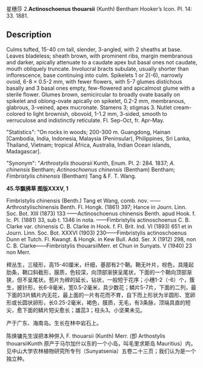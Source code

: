 星穗莎
2.**Actinoschoenus thouarsii** (Kunth) Bentham Hooker’s Icon. Pl. 14: 33. 1881.

## Description
Culms tufted, 15-40 cm tall, slender, 3-angled, with 2 sheaths at base. Leaves bladeless; sheath brown, with prominent ribs, margin membranous and darker, apically attenuate to a caudate apex but basal ones not caudate, mouth obliquely truncate. Involucral bracts subulate, usually shorter than inflorescence, base continuing into culm. Spikelets 1 or 2(-6), narrowly ovoid, 6-8 × 0.5-2 mm, with fewer flowers, with 5-7 glumes distichous basally and 3 basal ones empty, few-flowered and apicalmost glume with a sterile flower. Glumes brown, semicircular to broadly ovate basally on spikelet and oblong-ovate apically on spikelet, 0.2-2 mm, membranous, glabrous, 3-veined, apex mucronate. Stamens 3; stigmas 3. Nutlet cream-colored to light brownish, obovoid, 1-1.2 mm, 3-sided, smooth to verruculose and indistinctly reticulate. Fl. Sep-Oct, fr. Apr-May.

  "Statistics": "On rocks in woods; 200-300 m. Guangdong, Hainan [Cambodia, India, Indonesia, Malaysia (Peninsular), Philippines, Sri Lanka, Thailand, Vietnam; tropical Africa, Australia, Indian Ocean islands, Madagascar].

  "Synonym": "*Arthrostylis thouarsii* Kunth, Enum. Pl. 2: 284. 1837; *A. chinensis* Bentham; *Actinoschoenus chinensis* (Bentham) Bentham; *Fimbristylis chinensis* (Bentham) Tang &amp; F. T. Wang.

**45.华飘拂草 图版XXXV, 1**

Fimbristylis chinensis (Benth.) Tang et Wang, comb. nov. ——Arthrostylischinensis Benth. Fl. Hongk. (1861) 397; Hance in Journ. Linn. Soc. Bot. XIII (1873) 133 ——Actinoschoenus chinensis Benth. apud Hook. f. Ic. Pl. (1881) 33, sub t. 1346 in nota. ——Fimbristylis actinoschoenus C. B. Clarke var. chinensis C. B. Clarke in Hook. f. Fl. Brit. Ind. VI (1893) 651 et in Journ. Linn. Soc. Bot. XXXVI (1903) 230——Fimbristylis actinoschoenus Dunn et Tutch. Fl. Kwangt. & Hongk. in Kew Bull. Add. Ser. X (1912) 298, non C. B. Clarke——Fimbristylis thouarsiiMerr. et Chun in Sunyats. V (1940) 23 non Merr.

稈丛生，三稜形，高15-40厘米，纤细，基部有2个鞘。鞘无叶片，棕色，具隆起肋条，鞘口斜截形，膜质，色较深，向顶部渐狭呈尾状，下面的一个鞘向顶部渐狭，但不呈尾状。苞片为稈的延长，钻状，一般短于花序；小穗1-2（-6）个，簇生，披针形，长6-8毫米，宽0.5-2毫米，具少数花；鳞片5-7片，下面的二列，最下面的3片鳞片内无花，最上面的一片有花而不育，自下而上形状为半圆形、宽卵形或长圆状卵形，长0.25-2毫米，褐色，膜质，无毛，有3条脉，顶端具直的短尖，愈下面的鳞片短尖愈长；雄蕊3；柱头3。小坚果未见。

产于广东、海南岛。生长在林中岩石上。

陈焕镛先生误把本种併入 F. thouarsii (Kunth) Merr. (卽 Arthostylis thouarsiiKunth 原产于马尔加什以东的一个小岛，叫毛里求斯岛 Mauritius）内，见中山大学农林植物研究所专刊（Sunyatsenia）五卷二十三页；我们认为是一个独立种。

